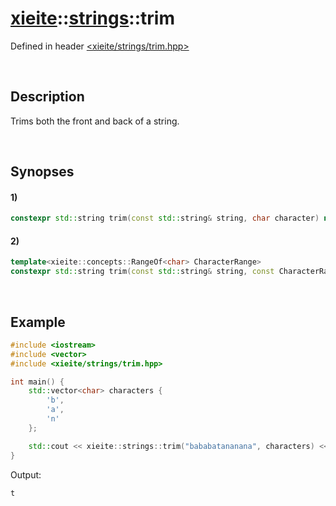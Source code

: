 # [xieite](../xieite.md)\:\:[strings](../strings.md)\:\:trim
Defined in header [<xieite/strings/trim.hpp>](../../include/xieite/strings/trim.hpp)

&nbsp;

## Description
Trims both the front and back of a string.

&nbsp;

## Synopses
#### 1)
```cpp
constexpr std::string trim(const std::string& string, char character) noexcept;
```
#### 2)
```cpp
template<xieite::concepts::RangeOf<char> CharacterRange>
constexpr std::string trim(const std::string& string, const CharacterRange& characters) noexcept;
```

&nbsp;

## Example
```cpp
#include <iostream>
#include <vector>
#include <xieite/strings/trim.hpp>

int main() {
    std::vector<char> characters {
        'b',
        'a',
        'n'
    };

    std::cout << xieite::strings::trim("bababatananana", characters) << '\n';
}
```
Output:
```
t
```
